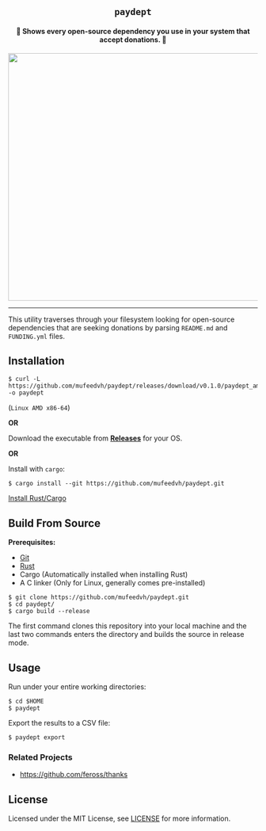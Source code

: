 <div align="center">
  <h2><code>paydept</code></h2>
  <h4>🙌 Shows every open-source dependency you use in your system that accept donations. 💝</h4>
  <img src="https://user-images.githubusercontent.com/26198477/156766025-d2a6a16a-8fd6-4d6f-b37f-1f9bedcb7a7f.png" height="500" width="700">
</div>

---

This utility traverses through your filesystem looking for open-source dependencies that are seeking donations by parsing `README.md` and `FUNDING.yml` files.

## Installation

```
$ curl -L https://github.com/mufeedvh/paydept/releases/download/v0.1.0/paydept_amd64 -o paydept
```

(`Linux AMD x86-64`)

**OR**

Download the executable from [**Releases**](https://github.com/mufeedvh/paydept/releases) for your OS.

**OR**

Install with `cargo`:

    $ cargo install --git https://github.com/mufeedvh/paydept.git
    
[Install Rust/Cargo](https://rust-lang.org/tools/install)

## Build From Source

**Prerequisites:**

* [Git](https://git-scm.org/downloads)
* [Rust](https://rust-lang.org/tools/install)
* Cargo (Automatically installed when installing Rust)
* A C linker (Only for Linux, generally comes pre-installed)

```
$ git clone https://github.com/mufeedvh/paydept.git
$ cd paydept/
$ cargo build --release
```

The first command clones this repository into your local machine and the last two commands enters the directory and builds the source in release mode.

## Usage

Run under your entire working directories:

    $ cd $HOME
    $ paydept
    
Export the results to a CSV file:

    $ paydept export
    
### Related Projects

- https://github.com/feross/thanks
    
## License

Licensed under the MIT License, see <a href="https://github.com/mufeedvh/paydept/blob/master/LICENSE">LICENSE</a> for more information.    
